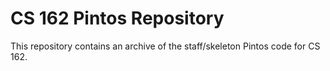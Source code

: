 CS 162 Pintos Repository
=======================

This repository contains an archive of the staff/skeleton Pintos code for CS 162.

